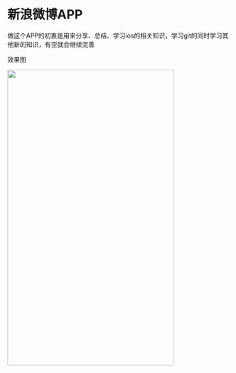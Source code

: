 <h1>新浪微博APP</h1>

做这个APP的初衷是用来分享、总结、学习ios的相关知识，学习git的同时学习其他新的知识，有空就会继续完善

效果图

<img src="https://github.com/FMYang/SNAPP/blob/master/SinaweiboDemo/Screenshots/screenshots.png" width="375" height="667">
